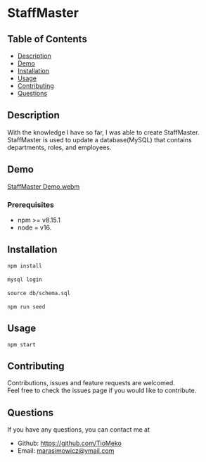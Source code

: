 # StaffMaster

  ## Table of Contents
  
  - [Description](#description)
  - [Demo](#demo)
  - [Installation](#installation)
  - [Usage](#usage)
  - [Contributing](#contributing)
  - [Questions](#questions)

  ## Description
With the knowledge I have so far, I was able to create StaffMaster. StaffMaster is used to update a database(MySQL) that contains departments, roles, and employees.
  ## Demo
  
  [StaffMaster Demo.webm](https://user-images.githubusercontent.com/61386052/232245077-dd533874-37c7-44c9-a767-f4db1f6fcc76.webm)


  ### Prerequisites

  * npm >= v8.15.1
  * node = v16.
  
  ## Installation
  
  ```npm install``` <br><br>
  ```mysql login``` <br><br>
  ```source db/schema.sql``` <br><br>
  ```npm run seed```

  ## Usage
  ```npm start```
  
  ## Contributing
  
  Contributions, issues and feature requests are welcomed.<br>
  Feel free to check the issues page if you would like to contribute.
  
  
  ## Questions
  
  If you have any questions, you can contact me at

  * Github: https://github.com/TioMeko
  * Email: marasimowicz@ymail.com
